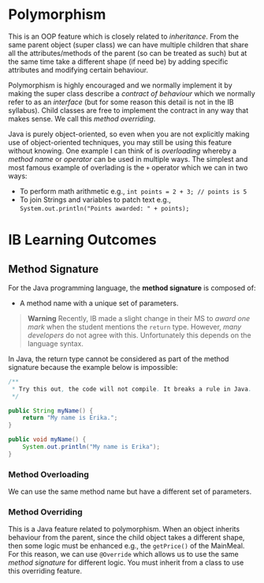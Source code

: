 # Polymorphism

This is an OOP feature which is closely related to *inheritance*. From the same parent object (super class) we can have multiple children that share all the attributes/methods of the parent (so can be treated as such) but at the same time take a different shape (if need be) by adding specific attributes and modifying certain behaviour. 

Polymorphism is highly encouraged and we normally implement it by making the super class describe a *contract of behaviour* which we normally refer to as an *interface* (but for some reason this detail is not in the IB syllabus). Child classes are free to implement the contract in any way that makes sense. We call this *method overriding*. 

Java is purely object-oriented, so even when you are not explicitly making use of object-oriented techniques, you may still be using this feature without knowing. One example I can think of is *overloading* whereby a *method name* or *operator* can be used in multiple ways. The simplest and most famous example of overlading is the `+` operator which we can in two ways:
- To perform math arithmetic e.g., `int points = 2 + 3; // points is 5`
- To join Strings and variables to patch text e.g., `System.out.println("Points awarded: " + points);`

# IB Learning Outcomes

## Method Signature

For the Java programming language, the <b>method signature</b> is composed of:

- A method name with a unique set of parameters.

> **Warning**
> Recently, IB made a slight change in their MS to *award one mark* when the student mentions the `return` type. However, *many developers* do not agree with this. Unfortunately this depends on the language syntax.

In Java, the return type cannot be considered as part of the method signature because the example below is impossible:

```java
/**
 * Try this out, the code will not compile. It breaks a rule in Java.
 */

public String myName() {
    return "My name is Erika.";
}

public void myName() {
    System.out.println("My name is Erika");
}
```

### Method Overloading

We can use the same method name but have a different set of parameters. 

### Method Overriding

This is a Java feature related to polymorphism. When an object inherits behaviour from the parent, since the child object takes a different shape, then some logic must be enhanced e.g., the `getPrice()` of the MainMeal. For this reason, we can use `@Override` which allows us to use the same *method signature* for different logic. You must inherit from a class to use this overriding feature.

